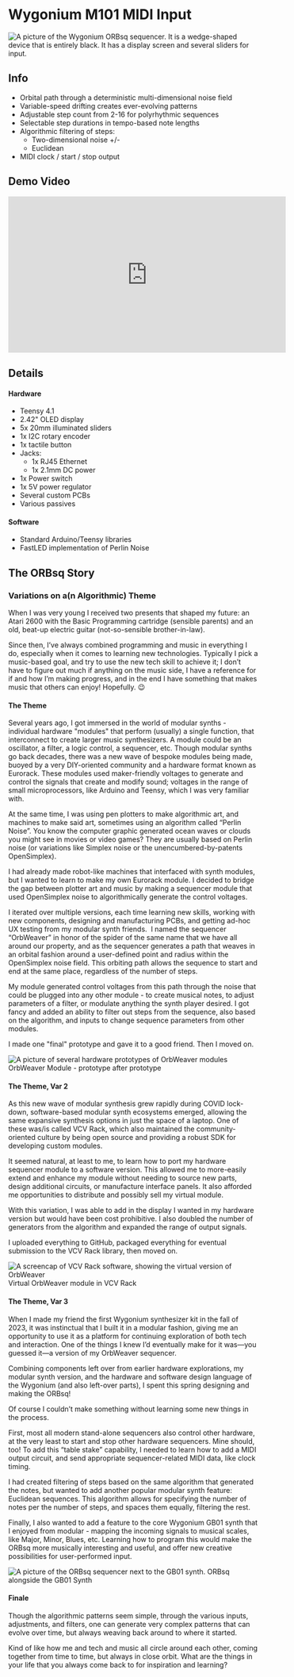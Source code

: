 # Wygonium M101 MIDI Input

![A picture of the Wygonium ORBsq sequencer. It is a wedge-shaped device that is entirely black. It has a display screen and several sliders for input.](/images/Wygonium_ORBsq_square.jpg)

## Info

- Orbital path through a deterministic multi-dimensional noise field
- Variable-speed drifting creates ever-evolving patterns
- Adjustable step count from 2-16 for polyrhythmic sequences
- Selectable step durations in tempo-based note lengths
- Algorithmic filtering of steps:
    - Two-dimensional noise +/-
    - Euclidean
- MIDI clock / start / stop output

## Demo Video

<iframe width="560" height="315" src="https://www.youtube.com/embed/EimomUzH16w?si=oPylQPDrMRVcz6Y0" title="YouTube video player" frameborder="0" allow="accelerometer; autoplay; clipboard-write; encrypted-media; gyroscope; picture-in-picture; web-share" referrerpolicy="strict-origin-when-cross-origin" allowfullscreen></iframe>

## Details

#### Hardware 

- Teensy 4.1
- 2.42" OLED display
- 5x 20mm illuminated sliders
- 1x I2C rotary encoder
- 1x  tactile button
- Jacks:
    - 1x RJ45 Ethernet
    - 1x 2.1mm DC power
- 1x Power switch
- 1x 5V power regulator
- Several custom PCBs
- Various passives

#### Software

- Standard Arduino/Teensy libraries
- FastLED implementation of Perlin Noise

## The ORBsq Story

### Variations on a(n Algorithmic) Theme

When I was very young I received two presents that shaped my future: an Atari 2600 with the Basic Programming cartridge (sensible parents) and an old, beat-up electric guitar (not-so-sensible brother-in-law). 

Since then, I’ve always combined programming and music in everything I do, especially when it comes to learning new technologies. Typically I pick a music-based goal, and try to use the new tech skill to achieve it; I don’t have to figure out much if anything on the music side, I have a reference for if and how I’m making progress, and in the end I have something that makes music that others can enjoy! Hopefully. 😉

#### The Theme

Several years ago, I got immersed in the world of modular synths - individual hardware "modules" that perform (usually) a single function, that interconnect to create larger music synthesizers. A module could be an oscillator, a filter, a logic control, a sequencer, etc. Though modular synths go back decades, there was a new wave of bespoke modules being made, buoyed by a very DIY-oriented community and a hardware format known as Eurorack. These modules used maker-friendly voltages to generate and control the signals that create and modify sound; voltages in the range of small microprocessors, like Arduino and Teensy, which I was very familiar with. 

At the same time, I was using pen plotters to make algorithmic art, and machines to make said art, sometimes using an algorithm called “Perlin Noise”. You know the computer graphic generated ocean waves or clouds you might see in movies or video games? They are usually based on Perlin noise (or variations like Simplex noise or the unencumbered-by-patents OpenSimplex).

I had already made robot-like machines that interfaced with synth modules, but I wanted to learn to make my own Eurorack module. I decided to bridge the gap between plotter art and music by making a sequencer module that used OpenSimplex noise to algorithmically generate the control voltages.

I iterated over multiple versions, each time learning new skills, working with new components, designing and manufacturing PCBs, and getting ad-hoc UX testing from my modular synth friends. 
I named the sequencer “OrbWeaver” in honor of the spider of the same name that we have all around our property, and as the sequencer generates a path that weaves in an orbital fashion around a user-defined point and radius within the OpenSimplex noise field. This orbiting path allows the sequence to start and end at the same place, regardless of the number of steps. 

My module generated control voltages from this path through the noise that could be plugged into any other module - to create musical notes, to adjust parameters of a filter, or modulate anything the synth player desired. I got fancy and added an ability to filter out steps from the sequence, also based on the algorithm, and inputs to change sequence parameters from other modules.

I made one "final" prototype and gave it to a good friend. Then I moved on.

![A picture of several hardware prototypes of OrbWeaver modules](/images/orbweaver_euro_evo.jpg)
OrbWeaver Module - prototype after prototype

#### The Theme, Var 2

As this new wave of modular synthesis grew rapidly during COVID lock-down, software-based modular synth ecosystems emerged, allowing the same expansive synthesis options in just the space of a laptop. One of these was/is called VCV Rack, which also maintained the community-oriented culture by being open source and providing a robust SDK for developing custom modules. 

It seemed natural, at least to me, to learn how to port my hardware sequencer module to a software version. This allowed me to more-easily extend and enhance my module without needing to source new parts, design additional circuits, or manufacture interface panels. It also afforded me opportunities to distribute and possibly sell my virtual module. 

With this variation, I was able to add in the display I wanted in my hardware version but would have been cost prohibitive. I also doubled the number of generators from the algorithm and expanded the range of output signals.

I uploaded everything to GitHub, packaged everything for eventual submission to the VCV Rack library, then moved on.

![A screencap of VCV Rack software, showing the virtual version of OrbWeaver](/images/orbweaver_vcv.jpg)
Virtual OrbWeaver module in VCV Rack

#### The Theme, Var 3

When I made my friend the first Wygonium synthesizer kit in the fall of 2023, it was instinctual that I built it in a modular fashion, giving me an opportunity to use it as a platform for continuing exploration of both tech and interaction. One of the things I knew I’d eventually make for it was—you guessed it—a version of my OrbWeaver sequencer. 

Combining components left over from earlier hardware explorations, my modular synth version, and the hardware and software design language of the Wygonium (and also left-over parts), I spent this spring designing and making the ORBsq!

Of course I couldn’t make something without learning some new things in the process. 

First, most all modern stand-alone sequencers also control other hardware, at the very least to start and stop other hardware sequencers. Mine should, too! To add this “table stake” capability, I needed to learn how to add a MIDI output circuit, and send appropriate sequencer-related MIDI data, like clock timing.

I had created filtering of steps based on the same algorithm that generated the notes, but wanted to add another popular modular synth feature: Euclidean sequences. This algorithm allows for specifying the number of notes per the number of steps, and spaces them equally, filtering the rest.

Finally, I also wanted to add a feature to the core Wygonium GB01 synth that I enjoyed from modular - mapping the incoming signals to musical scales, like Major, Minor, Blues, etc. Learning how to program this would make the ORBsq more musically interesting and useful, and offer new creative possibilities for user-performed input.

![A picture of the ORBsq sequencer next to the GB01 synth.](/images/orbandgb_li.jpg)
ORBsq alongside the GB01 Synth

#### Finale

Though the algorithmic patterns seem simple, through the various inputs, adjustments, and filters, one can generate very complex patterns that can evolve over time, but always weaving back around to where it started.

Kind of like how me and tech and music all circle around each other, coming together from time to time, but always in close orbit. What are the things in your life that you always come back to for inspiration and learning?